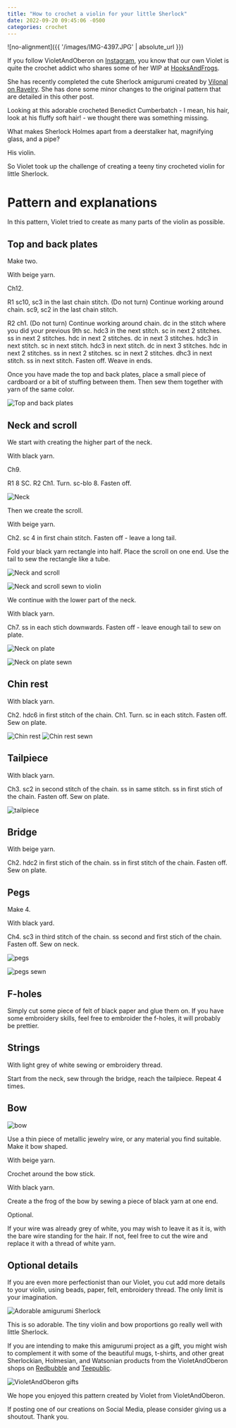 ```yaml
---
title: "How to crochet a violin for your little Sherlock"
date: 2022-09-20 09:45:06 -0500
categories: crochet
---
```


![no-alignment]({{ '/images/IMG-4397.JPG' | absolute_url }})

If you follow VioletAndOberon on [Instagram](https://www.instagram.com/violetandoberon/), you know that our own Violet is quite the crochet addict who shares some of her WIP at [HooksAndFrogs](https://www.instagram.com/hooksandfrogs/).

She has recently completed the cute Sherlock amigurumi created by [Vilonal on Ravelry](https://www.ravelry.com/patterns/library/crocheted-consulting-detective).
She has done some minor changes to the original pattern that are detailed in this other post. 

Looking at this adorable crocheted Benedict Cumberbatch - I mean, his hair, look at his fluffy soft hair! - we thought there was something missing. 

What makes Sherlock Holmes apart from a deerstalker hat, magnifying glass, and a pipe?

His violin.

So Violet took up the challenge of creating a teeny tiny crocheted violin for little Sherlock. 

# Pattern and explanations

In this pattern, Violet tried to create as many parts of the violin as possible.

## Top and back plates 

Make two.

With beige yarn.

Ch12.

R1 sc10, sc3 in the last chain stitch. (Do not turn) Continue working around chain. sc9, sc2 in the last chain stitch.

R2 ch1. (Do not turn) Continue working around chain. dc in the stitch where you did your previous 9th sc. hdc3 in the next stitch. sc in next 2 stitches. ss in next 2 stitches. hdc in next 2 stitches. dc in next 3 stitches. hdc3 in next stitch. sc in next stitch. hdc3 in next stitch. dc in next 3 stitches. hdc in next 2 stitches. ss in next 2 stitches. sc in next 2 stitches. dhc3 in next stitch. ss in next stitch. Fasten off. Weave in ends.

Once you have made the top and back plates, place a small piece of cardboard or a bit of stuffing between them. Then sew them together with yarn of the same color. 


![Top and back plates](/images/IMG-4263.JPG)


## Neck and scroll

We start with creating the higher part of the neck. 

With black yarn.

Ch9.

R1 8 SC.
R2 Ch1. Turn. sc-blo 8. Fasten off.

![Neck](/images/IMG-4262.JPG)

Then we create the scroll.

With beige yarn.

Ch2. sc 4 in first chain stitch. Fasten off - leave a long tail.

Fold your black yarn rectangle into half. Place the scroll on one end. Use the tail to sew the rectangle like a tube. 

![Neck and scroll](/images/IMG-4265.JPG)

![Neck and scroll sewn to violin](/images/IMG-4268.JPG)

We continue with the lower part of the neck.

With black yarn.

Ch7. ss in each stich downwards. Fasten off - leave enough tail to sew on plate. 

![Neck on plate](/images/IMG-4270.JPG)

![Neck on plate sewn](/images/IMG-4271.JPG)

## Chin rest

With black yarn.

Ch2. hdc6 in first stitch of the chain. Ch1. Turn. sc in each stitch. Fasten off. Sew on plate.

![Chin rest](/images/IMG-4272.JPG)
![Chin rest sewn](/images/IMG-4274.JPG)

## Tailpiece

With black yarn. 

Ch3. sc2 in second stitch of the chain. ss in same stitch. ss in first stich of the chain. Fasten off. Sew on plate.

![tailpiece](/images/IMG-4276.JPG)


## Bridge

With beige yarn.

Ch2. hdc2 in first stich of the chain. ss in first stitch of the chain. Fasten off. Sew on plate.

## Pegs

Make 4.

With black yard. 

Ch4. sc3 in third stitch of the chain. ss second and first stich of the chain. Fasten off. Sew on neck.

![pegs](/images/IMG-4277.JPG)

![pegs sewn](/images/IMG-4279.JPG)

## F-holes

Simply cut some piece of felt of black paper and glue them on. If you have some embroidery skills, feel free to embroider the f-holes, it will probably be prettier.

## Strings

With light grey of white sewing or embroidery thread.

Start from the neck, sew through the bridge, reach the tailpiece. Repeat 4 times.

## Bow

![bow](/images/IMG-4286.JPG)

Use a thin piece of metallic jewelry wire, or any material you find suitable. Make it bow shaped.

With beige yarn.

Crochet around the bow stick.

With black yarn.

Create a the frog of the bow by sewing a piece of black yarn at one end. 

Optional.

If your wire was already grey of white, you may wish to leave it as it is, with the bare wire standing for the hair. If not, feel free to cut the wire and replace it with a thread of white yarn.

## Optional details

If you are even more perfectionist than our Violet, you cut add more details to your violin, using beads, paper, felt, embroidery thread. The only limit is your imagination.


![Adorable amigurumi Sherlock](/images/IMG-4397b.JPG)

This is so adorable. The tiny violin and bow proportions go really well with little Sherlock.


If you are intending to make this amigurumi project as a gift, you might wish to complement it with some of the beautiful mugs, t-shirts, and other great Sherlockian, Holmesian, and Watsonian products from the VioletAndOberon shops on [Redbubble](https://www.redbubble.com/people/violetandoberon/shop) and [Teepublic](https://www.teepublic.com/user/violetandoberon).

![VioletAndOberon gifts](/images/IMG-4429b.JPG)

We hope you enjoyed this pattern created by Violet from VioletAndOberon. 

If posting one of our creations on Social Media, please consider giving us a shoutout. Thank you.






